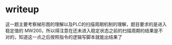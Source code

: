 # writeup

这一题主要考察梯形图的理解以及PLC的扫描周期机制的理解，题目要求的是进入稳定值的 MW200，所以得注意在还未进入稳定状态之前的扫描周期的结果是不对的，知道这一点之后按照指令的逻辑写脚本就能出结果了
